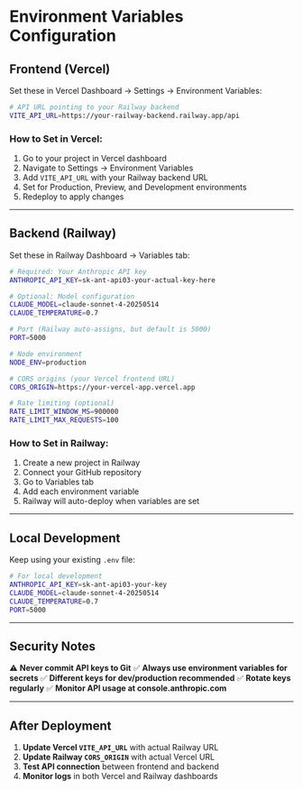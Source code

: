 # Environment Variables Configuration

## Frontend (Vercel)

Set these in Vercel Dashboard → Settings → Environment Variables:

```bash
# API URL pointing to your Railway backend
VITE_API_URL=https://your-railway-backend.railway.app/api
```

### How to Set in Vercel:
1. Go to your project in Vercel dashboard
2. Navigate to Settings → Environment Variables
3. Add `VITE_API_URL` with your Railway backend URL
4. Set for Production, Preview, and Development environments
5. Redeploy to apply changes

---

## Backend (Railway)

Set these in Railway Dashboard → Variables tab:

```bash
# Required: Your Anthropic API key
ANTHROPIC_API_KEY=sk-ant-api03-your-actual-key-here

# Optional: Model configuration
CLAUDE_MODEL=claude-sonnet-4-20250514
CLAUDE_TEMPERATURE=0.7

# Port (Railway auto-assigns, but default is 5000)
PORT=5000

# Node environment
NODE_ENV=production

# CORS origins (your Vercel frontend URL)
CORS_ORIGIN=https://your-vercel-app.vercel.app

# Rate limiting (optional)
RATE_LIMIT_WINDOW_MS=900000
RATE_LIMIT_MAX_REQUESTS=100
```

### How to Set in Railway:
1. Create a new project in Railway
2. Connect your GitHub repository
3. Go to Variables tab
4. Add each environment variable
5. Railway will auto-deploy when variables are set

---

## Local Development

Keep using your existing `.env` file:

```bash
# For local development
ANTHROPIC_API_KEY=sk-ant-api03-your-key
CLAUDE_MODEL=claude-sonnet-4-20250514
CLAUDE_TEMPERATURE=0.7
PORT=5000
```

---

## Security Notes

⚠️ **Never commit API keys to Git**
✅ **Always use environment variables for secrets**
✅ **Different keys for dev/production recommended**
✅ **Rotate keys regularly**
✅ **Monitor API usage at console.anthropic.com**

---

## After Deployment

1. **Update Vercel `VITE_API_URL`** with actual Railway URL
2. **Update Railway `CORS_ORIGIN`** with actual Vercel URL
3. **Test API connection** between frontend and backend
4. **Monitor logs** in both Vercel and Railway dashboards

